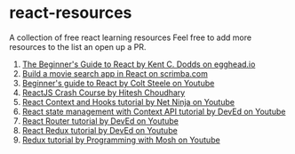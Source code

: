 # react-resources
A collection of free react learning resources
Feel free to add more resources to the list an open up a PR.

1. [The Beginner's Guide to React by Kent C. Dodds on egghead.io](https://egghead.io/courses/the-beginner-s-guide-to-react)
2. [Build a movie search app in React on scrimba.com](https://scrimba.com/g/greactmovie)
3. [Beginner's guide to React by Colt Steele on Youtube](https://www.youtube.com/watch?v=9U3IhLAnSxM)
4. [ReactJS Crash Course by Hitesh Choudhary](https://www.youtube.com/watch?v=nvHeB32ICDM&)
5. [React Context and Hooks tutorial by Net Ninja on Youtube](https://www.youtube.com/watch?v=6RhOzQciVwI&list=PL4cUxeGkcC9hNokByJilPg5g9m2APUePI)
6. [React state management with Context API tutorial by DevEd on Youtube](https://www.youtube.com/watch?v=35lXWvCuM8o)
7. [React Router tutorial by DevEd on Youtube](https://www.youtube.com/watch?v=Law7wfdg_ls)
8. [React Redux tutorial by DevEd on Youtube](https://www.youtube.com/watch?v=CVpUuw9XSjY)
9. [Redux tutorial by Programming with Mosh on Youtube](https://www.youtube.com/watch?v=poQXNp9ItL4)
